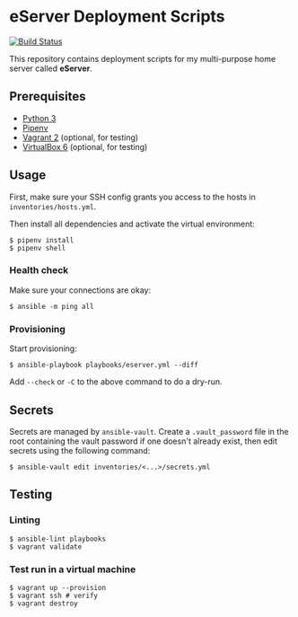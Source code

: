 # eServer Deployment Scripts

[![Build Status][github-actions-image]][github-actions-url]

[github-actions-image]: https://img.shields.io/github/actions/workflow/status/aesy/eserver-deployment/ci.yml?branch=master&style=flat-square
[github-actions-url]: https://github.com/aesy/eserver-deployment/actions

This repository contains deployment scripts for my multi-purpose home server called **eServer**.

## Prerequisites

* [Python 3](https://www.python.org/)
* [Pipenv](https://pipenv.pypa.io/en/latest/)
* [Vagrant 2](https://www.vagrantup.com/) (optional, for testing)
* [VirtualBox 6](https://www.virtualbox.org/) (optional, for testing)

## Usage

First, make sure your SSH config grants you access to the hosts in `inventories/hosts.yml`.

Then install all dependencies and activate the virtual environment:

```shell
$ pipenv install 
$ pipenv shell
```

### Health check

Make sure your connections are okay:

```shell
$ ansible -m ping all
```

### Provisioning

Start provisioning:

```shell
$ ansible-playbook playbooks/eserver.yml --diff
```

Add `--check` or `-C` to the above command to do a dry-run.

## Secrets

Secrets are managed by `ansible-vault`. Create a `.vault_password` file in the root containing the vault 
password if one doesn't already exist, then edit secrets using the following command:

```shell
$ ansible-vault edit inventories/<...>/secrets.yml
```

## Testing

### Linting

```shell
$ ansible-lint playbooks
$ vagrant validate
```

### Test run in a virtual machine

```shell
$ vagrant up --provision
$ vagrant ssh # verify
$ vagrant destroy
```
